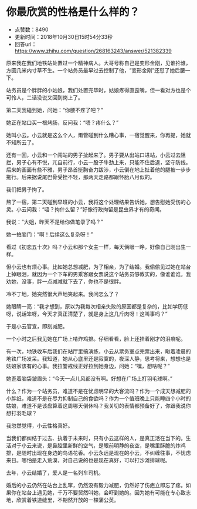 # 你最欣赏的性格是什么样的？
- 点赞数：8490
- 更新时间：2018年10月30日15时54分33秒
- 回答url：https://www.zhihu.com/question/268163243/answer/521382339
<body>
 <p data-pid="FnTj5ZCX">原来我在我们地铁站处置过一个精神病人。大哥号称自己是变形金刚，见谁抡谁，方圆几米内寸草不生。一个站务员最早过去控制了他，“变形金刚”还怼了她后腰一下。</p>
 <p data-pid="q0rOGn_d">站务员是个胖胖的小姑娘，我们处置完毕时，姑娘疼得直歪嘴，但一看对方也是个可怜人，二话没说又回到岗上了。</p>
 <p data-pid="yQHKBV2u">第二天我碰到她，问她：“你腰不疼了吧？”</p>
 <p data-pid="rIxZ5EHD">她正在站口买一根烤肠，反问我：“唔？疼什么？”</p>
 <p data-pid="r01-hKmN">她叫小云。小云就是这么个人，甭管碰到什么糟心事，一宿觉醒来，你再提，她就不知所云了。</p>
 <p data-pid="Hvd1S0I9">还有一回，小云和一个闯站的男子扯起来了。男子要从出站口进站，小云过去阻拦，男子心有不悦，兀自前行，小云一股子牛劲上来，只能不住后退，坚守防线。后来的画面有些不雅，男子昂首挺胸奋力跋涉，小云倒在地上扯着他的腿被一步步拖行。后来据说尾巴骨受挫不轻，那两天走路都跟怀胎八月似的。</p>
 <p data-pid="STd-yoEa">我们把男子拘了。</p>
 <p data-pid="XHAtDJ05">熬了一宿，第二天碰到早班的小云，我将这个处理结果告诉她，想告慰她受伤的心灵。小云问我：“唔？拘什么留？”好像行政拘留是昆虫界才有的奇闻。</p>
 <p data-pid="-44m0EBq">我说：“大姐，昨天不是给你做笔录了吗？”</p>
 <p data-pid="kIT5f-40">她一拍脑门：“啊！后续这么复杂呀！”</p>
 <p data-pid="OcxHs6YM">看过《初恋五十次》吗？小云和那个女主一样，每天俩眼一睁，好像自己刚出生一样。</p>
 <p data-pid="ft7S_jpT">但小云也有烦心事。比如她总想减肥，为了相亲，为了结婚。我偷偷见过她在站台上掉眼泪，就因为一个下车的男乘客跟女票说这个站务员够敦实的，像谁谁谁。我劝她，没事，胖一点减减就下去了，你也不是很胖。</p>
 <p data-pid="tydwp_-u">冷不丁地，她突然很大声地笑起来。我问怎么了？</p>
 <p data-pid="yqWIWk0h">她眼睛一亮：“我才想到，原以为我每次相亲失败的原因都是复杂的，比如学历低呀，说话笨呀，今天才真正清楚了，就是身上这几斤肉呀！这叫事吗？”</p>
 <p data-pid="88ycq646">于是小云官宣，即刻减肥。</p>
 <p data-pid="qBQFoohK">一个小时之后我见她在广场上啃炸鸡排。仔细看看，脸上还挂着刚才的泪痕呢。</p>
 <p data-pid="CVqoo27G">有一次，地铁收车后我们在站厅里搞演练，小云从票务室点完票出来，瞅着凌晨的地铁广场发呆。我知道，她从心底里还是寂寞的，夜深人静，思考将来，想想也是姑娘家该有的心事。我拉警戒线正好拉到她身边，问她：“嘿，想啥呢？”</p>
 <p data-pid="uFnDM-k1">她歪着脑袋皱眉头：“今天一点儿风都没有啊。好想在广场上打羽毛球啊。”</p>
 <p data-pid="bLcswsdF">什么？作为一个站务员，难道不是在忧虑明早的大客流吗？作为一个成天想减肥的小胖纸，难道不是在尽力抑制自己的食欲吗？作为一个值班晚上只能睡四个小时的姑娘，难道不是该盘算着这周哪天倒休吗？我关切的表情都预备好了，你跟我说你想打羽毛球？</p>
 <p data-pid="KIFZILY5">我忽然觉得，小云性格真好。</p>
 <p data-pid="7ghQ-xcU">当我们都纠结于过去、执着于未来时，只有小云这样的人，是真正活在当下的。生活对于小云来说，是鼻腔里新鲜的空气，是眼前明静的夜空，是嘴里酥脆的炸鸡排，是随时出现在身边的鸟语花香。小云永远是现在的小云，不纠缠往事，不忧虑来日。哪怕是走入荒漠，对自己说的也是现在真好，可以打沙滩排球呢。</p>
 <p data-pid="aecFQsWX">去年，小云结婚了，爱人是一名列车司机。</p>
 <p data-pid="68IdaHW9">婚后的小云仍然在站台上乱窜，仍然没有毅力减肥，仍然好了伤疤立即忘了疼。如果你在站台上遇见她，千万不要贸然叫她，会吓到她的。因为她有可能在专心致志地，欣赏着铁道缝里，不期然开放的一棵蒲公英。</p>
</body>